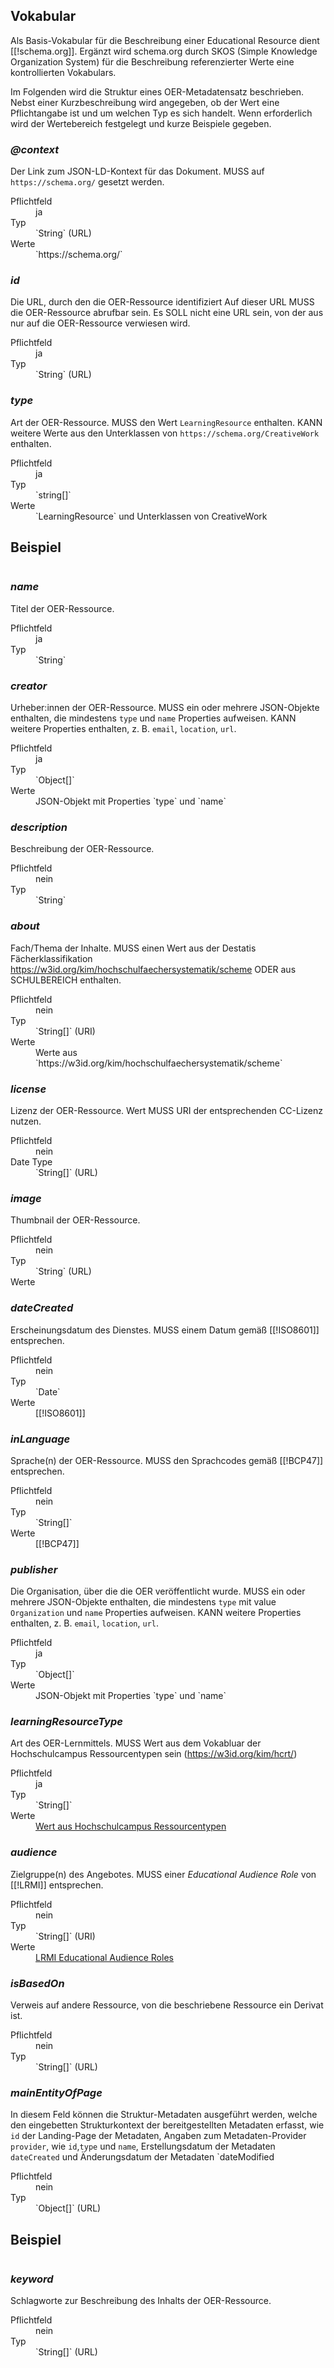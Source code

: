 ## Vokabular

Als Basis-Vokabular für die Beschreibung einer Educational Resource dient [[!schema.org]]. Ergänzt wird schema.org durch SKOS (Simple Knowledge Organization System) für die Beschreibung referenzierter Werte eine kontrollierten Vokabulars.

Im Folgenden wird die Struktur eines OER-Metadatensatz beschrieben. Nebst einer Kurzbeschreibung wird angegeben, ob der Wert eine Pflichtangabe ist und um welchen Typ es sich handelt. Wenn erforderlich wird der Wertebereich festgelegt und kurze Beispiele gegeben.

<section data-dfn-for="@context">

### <dfn>@context</dfn>

Der Link zum JSON-LD-Kontext für das Dokument. MUSS auf `https://schema.org/` gesetzt werden.

<dl>
    <dt>Pflichtfeld</dt>
    <dd>ja</dd>
    <dt>Typ</dt>
    <dd>`String` (URL)</dd>
    <dt>Werte</dt>
    <dd>`https://schema.org/`</dd>
</dl>

</section>

<section data-dfn-for="id">

### <dfn>id</dfn>

Die URL, durch den die OER-Ressource identifiziert Auf dieser URL MUSS die OER-Ressource abrufbar sein. Es SOLL nicht eine URL sein, von der aus nur auf die OER-Ressource verwiesen wird.

<dl>
    <dt>Pflichtfeld</dt>
    <dd>ja</dd>
    <dt>Typ</dt>
    <dd>`String` (URL)</dd>
</dl>

</section>

<section data-dfn-for="type">

### <dfn>type</dfn>

Art der OER-Ressource. MUSS den Wert `LearningResource` enthalten. KANN weitere Werte aus den Unterklassen von `https://schema.org/CreativeWork` enthalten.


<dl>
    <dt>Pflichtfeld</dt>
    <dd>ja</dd>
    <dt>Typ</dt>
    <dd>`string[]`</dd>
    <dt>Werte</dt>
    <dd>`LearningResource` und Unterklassen von CreativeWork</dd>
</dl>

<section id="type-example">
<h2>Beispiel</h2>
<pre class="example" data-include="draft/examples/valid/learningResourceType.json" data-include-format="text"></pre>
</section>

</section>

<section data-dfn-for="name">

### <dfn>name</dfn>

Titel der OER-Ressource.

<dl>
    <dt>Pflichtfeld</dt>
    <dd>ja</dd>
    <dt>Typ</dt>
    <dd>`String`</dd>
</dl>

</section>

<section data-dfn-for="creator">

### <dfn>creator</dfn>

Urheber:innen der OER-Ressource. MUSS ein oder mehrere JSON-Objekte enthalten, die mindestens `type` und `name` Properties aufweisen. KANN weitere Properties enthalten, z. B. `email`, `location`, `url`.

<dl>
    <dt>Pflichtfeld</dt>
    <dd>ja</dd>
    <dt>Typ</dd>
    <dd>`Object[]`</dd>
    <dt>Werte</dt>
    <dd>JSON-Objekt mit Properties `type` und `name`</dd>
</dl>

</section>

<section data-dfn-for="description">

### <dfn>description</dfn>

Beschreibung der OER-Ressource.

<dl>
    <dt>Pflichtfeld</dt>
    <dd>nein</dd>
    <dt>Typ</dt>
    <dd>`String`</dd>
</dl>

</section>

<section data-dfn-for="about">

### <dfn>about</dfn>

Fach/Thema der Inhalte. MUSS einen Wert aus der Destatis Fächerklassifikation https://w3id.org/kim/hochschulfaechersystematik/scheme ODER aus SCHULBEREICH enthalten.

<dl>
    <dt>Pflichtfeld</dt>
    <dd>nein</dd>
    <dt>Typ</dt>
    <dd>`String[]` (URI)</dd>
    <dt>Werte</dt>
    <dd>Werte aus `https://w3id.org/kim/hochschulfaechersystematik/scheme`</dd>
</dl>

</section>

<section data-dfn-for="license">

### <dfn>license</dfn>

Lizenz der OER-Ressource. Wert MUSS URI der entsprechenden CC-Lizenz nutzen.

<dl>
    <dt>Pflichtfeld</dt>
    <dd>nein</dd>
    <dt>Date Type</dt>
    <dd>`String[]` (URL)</dd>
</dl>

</section>

<section data-dfn-for="image">

### <dfn>image</dfn>

Thumbnail der OER-Ressource.

<dl>
    <dt>Pflichtfeld</dt>
    <dd>nein</dd>
    <dt>Typ</dt>
    <dd>`String` (URL)</dd>
    <dt>Werte</dt>
    <dd></dd>
</dl>

</section>

<section data-dfn-for="dateCreated">

### <dfn>dateCreated</dfn>

Erscheinungsdatum des Dienstes. MUSS einem Datum gemäß [[!ISO8601]] entsprechen.

<dl>
    <dt>Pflichtfeld</dt>
    <dd>nein</dd>
    <dt>Typ</dt>
    <dd>`Date`</dd>
    <dt>Werte</dt>
    <dd>[[!ISO8601]]</dd>
</dl>

</section>

<section data-dfn-for="inLanguage">

### <dfn>inLanguage</dfn>

Sprache(n) der OER-Ressource. MUSS den Sprachcodes gemäß [[!BCP47]] entsprechen.

<dl>
    <dt>Pflichtfeld</dt>
    <dd>nein</dd>
    <dt>Typ</dt>
    <dd>`String[]`</dd>
    <dt>Werte</dt>
    <dd>[[!BCP47]]</dd>
</dl>

</section>

<section data-dfn-for="provider">

### <dfn>publisher</dfn>

Die Organisation, über die die OER veröffentlicht wurde. MUSS ein oder mehrere JSON-Objekte enthalten, die mindestens `type` mit value 	`Organization` und `name` Properties aufweisen.  KANN weitere Properties enthalten, z. B. `email`, `location`, `url`.

<dl>
    <dt>Pflichtfeld</dt>
    <dd>ja</dd>
    <dt>Typ</dd>
    <dd>`Object[]`</dd>
    <dt>Werte</dt>
    <dd>JSON-Objekt mit Properties `type` und `name`</dd>
</dl>

</section>

<section data-dfn-for="learningResourceType">

### <dfn>learningResourceType</dfn>

Art des OER-Lernmittels. MUSS Wert aus dem Vokabluar der Hochschulcampus Ressourcentypen sein (https://w3id.org/kim/hcrt/)

<dl>
    <dt>Pflichtfeld</dt>
    <dd>ja</dd>
    <dt>Typ</dt>
    <dd>`String[]`</dd>
    <dt>Werte</dt>
    <dd><a href=" https://w3id.org/kim/hcrt/">Wert aus Hochschulcampus Ressourcentypen</a></dd>
</dl>

</section>

<section data-dfn-for="audience">

### <dfn>audience</dfn>

Zielgruppe(n) des Angebotes. MUSS einer *Educational Audience Role* von [[!LRMI]] entsprechen.

<dl>
    <dt>Pflichtfeld</dt>
    <dd>nein</dd>
    <dt>Typ</dt>
    <dd>`String[]` (URI)</dd>
    <dt>Werte</dt>
    <dd><a href="http://purl.org/dcx/lrmi-vocabs/educationalAudienceRole/">LRMI Educational Audience Roles</a></dd>
</dl>

</section>

<section data-dfn-for="isBasedOn">

### <dfn>isBasedOn</dfn>

Verweis auf andere Ressource, von die beschriebene Ressource ein Derivat ist.

<dl>
    <dt>Pflichtfeld</dt>
    <dd>nein</dd>
    <dt>Typ</dt>
    <dd>`String[]` (URL)</dd>
</dl>

</section>

<section data-dfn-for="mainEntityOfPage">

### <dfn>mainEntityOfPage</dfn>

In diesem Feld können die Struktur-Metadaten ausgeführt werden, welche den eingebetten Strukturkontext der bereitgestellten Metadaten erfasst, wie `id` der Landing-Page der Metadaten, Angaben zum Metadaten-Provider `provider`, wie `id`,`type` und `name`, Erstellungsdatum der Metadaten `dateCreated` und Änderungsdatum der Metadaten `dateModified

<dl>
    <dt>Pflichtfeld</dt>
    <dd>nein</dd>
    <dt>Typ</dt>
    <dd>`Object[]` (URL)</dd>
</dl>

<section id="mainEntityOfPage-example">
<h2>Beispiel</h2>
<pre class="example" data-include="examples/valid/mainEntityOf.json" data-include-format="text"></pre>
</section>

</section>

<section data-dfn-for="keyword">

### <dfn>keyword</dfn>

Schlagworte zur Beschreibung des Inhalts der OER-Ressource.

<dl>
    <dt>Pflichtfeld</dt>
    <dd>nein</dd>
    <dt>Typ</dt>
    <dd>`String[]` (URL)</dd>
</dl>

</section>